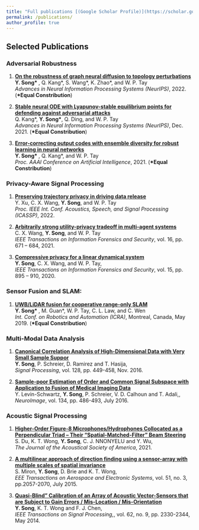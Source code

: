 ```yaml
---
title: "Full publications [(Google Scholar Profile)](https://scholar.google.com/citations?user=q-cXxloAAAAJ&hl=en)"
permalink: /publications/
author_profile: true
---
```


## Selected Publications

### Adversarial Robustness
1. <b>[On the robustness of graph neural diffusion to topology perturbations](https://arxiv.org/abs/2209.07754)</b> <br> 
<b> Y. Song* </b>, Q. Kang*, S. Wang*, K. Zhao*, and W. P. Tay<br>
<i>Advances in Neural Information Processing Systems (NeurIPS)</i>, 2022. (<b>*Equal Constribution</b>)


1. <b>[Stable neural ODE with Lyapunov-stable equilibrium points for defending against adversarial attacks](https://arxiv.org/abs/2110.12976)</b> <br> 
Q. Kang*, __Y. Song*__, Q. Ding, and W. P. Tay<br>
<i>Advances in Neural Information Processing Systems (NeurIPS)</i>, Dec. 2021. (<b>*Equal Constribution</b>)

1. <b>[Error-correcting output codes with ensemble diversity for robust learning in neural networks](https://arxiv.org/abs/2110.12976)</b> <br> 
<b> Y. Song* </b>, Q. Kang*, and W. P. Tay<br>
<i>Proc. AAAI Conference on Artificial Intelligence</i>, 2021. (<b>*Equal Constribution</b>)


### Privacy-Aware Signal Processing
1. <b>[Preserving trajectory privacy in driving data release]()</b> <br> 
Y. Xu, C. X. Wang, __Y. Song__, and W. P. Tay<br>
<i>Proc. IEEE Int. Conf. Acoustics, Speech, and Signal Processing (ICASSP)</i>, 2022.

1. <b>[Arbitrarily strong utility-privacy tradeoff in multi-agent systems](https://arxiv.org/abs/2001.05618)</b> <br> 
C. X. Wang, __Y. Song__, and W. P. Tay<br>
<i>IEEE Transactions on Information Forensics and Security</i>, vol. 16, pp. 671 – 684, 2021.

1. <b>[Compressive privacy for a linear dynamical system](https://arxiv.org/abs/1812.03436)</b> <br> 
__Y. Song__, C. X. Wang, and W. P. Tay,<br>
<i>IEEE Transactions on Information Forensics and Security</i>, vol. 15, pp. 895 – 910, 2020. 


### Sensor Fusion and SLAM:
1. <b>[UWB/LiDAR fusion for cooperative range-only SLAM]()</b> <br> 
<b> Y. Song* </b>, M. Guan*, W. P. Tay, C. L. Law, and C. Wen<br>
<i>Int. Conf. on Robotics and Automation (ICRA)</i>, Montreal, Canada, May 2019. (<b>*Equal Constribution</b>)


### Multi-Modal Data Analysis

1. <b>[Canonical Correlation Analysis of High-Dimensional Data with Very Small Sample Suppor]()</b> <br> 
__Y. Song__, P. Schreier, D. Ramirez and T. Hasija,<br>
<i>Signal Processing</i>, vol. 128, pp. 449-458, Nov. 2016.

1. <b>[Sample-poor Estimation of Order and Common Signal Subspace with Application to Fusion of Medical Imaging Data]()</b> <br> 
Y. Levin-Schwartz, __Y. Song__, P. Schreier, V. D. Calhoun and T. Adali,,<br>
<i>NeuroImage</i>, vol. 134, pp. 486-493, July 2016.

### Acoustic Signal Processing

1. <b>[Higher-Order Figure-8 Microphones/Hydrophones Collocated as a Perpendicular Triad – Their “Spatial-Matched-Filter” Beam Steering]()</b> <br> 
S. Du, K. T. Wong, __Y. Song__, C. J. NNONYELU and Y. Wu,<br>
<i>The Journal of the Acoustical Society of America</i>, 2021.

1. <b>[A multilinear approach of direction finding using a sensor-array with multiple scales of spatial invariance]()</b> <br> 
S. Miron, __Y. Song__, D. Brie and K. T. Wong,<br>
<i>EEE Transactions on Aerospace and Electronic Systems</i>, vol. 51, no. 3, pp.2057-2070, July 2015.

1. <b>[Quasi-Blind” Calibration of an Array of Acoustic Vector-Sensors that are Subject to Gain Errors / Mis-Location / Mis-Orientation]()</b> <br> 
__Y. Song__, K. T. Wong and F. J. Chen,<br>
<i>IEEE Transactions on Signal Processing,</i>, vol. 62, no. 9, pp. 2330-2344, May 2014.


